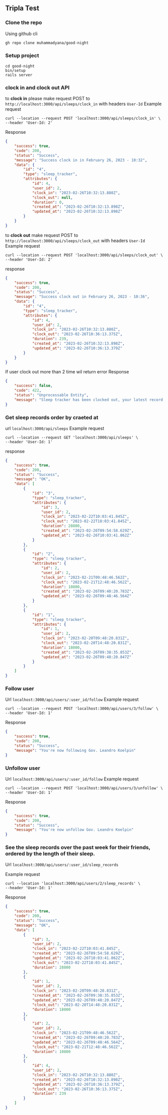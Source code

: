## Tripla Test
### Clone the repo
Using github cli
```bash
gh repo clone muhammadyana/good-night
```

### Setup project

    cd good-night
    bin/setup
    rails server
 ### clock in and clock out API
to **clock in** please make request POST to `http://localhost:3000/api/sleeps/clock_in` with headers `User-Id`
Example request

    curl --location --request POST 'localhost:3000/api/sleeps/clock_in' \
    --header 'User-Id: 2'

Response
```json
{
    "success": true,
    "code": 200,
    "status": "Success",
    "message": "Success clock in in February 26, 2023 - 10:32",
    "data": {
        "id": "4",
        "type": "sleep_tracker",
        "attributes": {
            "id": 4,
            "user_id": 2,
            "clock_in": "2023-02-26T10:32:13.880Z",
            "clock_out": null,
            "duration": 0,
            "created_at": "2023-02-26T10:32:13.898Z",
            "updated_at": "2023-02-26T10:32:13.898Z"
        }
    }
}
```

 
to **clock out**  make request POST to `http://localhost:3000/api/sleeps/clock_out` with headers `User-Id`
Example request

    curl --location --request POST 'localhost:3000/api/sleeps/clock_out' \
    --header 'User-Id: 2'
response
```json
{
    "success": true,
    "code": 200,
    "status": "Success",
    "message": "Success clock out in February 26, 2023 - 10:36",
    "data": {
        "id": "4",
        "type": "sleep_tracker",
        "attributes": {
            "id": 4,
            "user_id": 2,
            "clock_in": "2023-02-26T10:32:13.880Z",
            "clock_out": "2023-02-26T10:36:13.375Z",
            "duration": 239,
            "created_at": "2023-02-26T10:32:13.898Z",
            "updated_at": "2023-02-26T10:36:13.379Z"
        }
    }
}
```
If user clock out more than 2 time wil return error
Response
```json
{
    "success": false,
    "code": 422,
    "status": "Unprocessable Entity",
    "message": "Sleep tracker has been clocked out, your latest record clocked out in February 26, 2023 - 10:36"
}
```
### Get sleep records order by craeted at
url `localhost:3000/api/sleeps`
Example request

    curl --location --request GET 'localhost:3000/api/sleeps' \
    --header 'User-Id: 1'

response
```json
{
    "success": true,
    "code": 200,
    "status": "Success",
    "message": "OK",
    "data": [
        {
            "id": "3",
            "type": "sleep_tracker",
            "attributes": {
                "id": 3,
                "user_id": 2,
                "clock_in": "2023-02-22T10:03:41.845Z",
                "clock_out": "2023-02-22T18:03:41.845Z",
                "duration": 28800,
                "created_at": "2023-02-26T09:54:58.629Z",
                "updated_at": "2023-02-26T10:03:41.862Z"
            }
        },
        {
            "id": "2",
            "type": "sleep_tracker",
            "attributes": {
                "id": 2,
                "user_id": 2,
                "clock_in": "2023-02-21T09:48:46.562Z",
                "clock_out": "2023-02-21T12:48:46.562Z",
                "duration": 10800,
                "created_at": "2023-02-26T09:40:20.783Z",
                "updated_at": "2023-02-26T09:48:46.564Z"
            }
        },
        {
            "id": "1",
            "type": "sleep_tracker",
            "attributes": {
                "id": 1,
                "user_id": 2,
                "clock_in": "2023-02-20T09:48:20.831Z",
                "clock_out": "2023-02-20T14:48:20.831Z",
                "duration": 18000,
                "created_at": "2023-02-26T09:38:35.853Z",
                "updated_at": "2023-02-26T09:48:20.847Z"
            }
        }
    ]
}
```

### Follow user
Url `localhost:3000/api/users/:user_id/follow`
Example request

    curl --location --request POST 'localhost:3000/api/users/3/follow' \
    --header 'User-Id: 1'

Response

```json
{
    "success": true,
    "code": 200,
    "status": "Success",
    "message": "You're now following Gov. Leandro Koelpin"
}
```

### Unfollow user
Url `localhost:3000/api/users/:user_id/follow`
Example request

    curl --location --request POST 'localhost:3000/api/users/3/unfollow' \
    --header 'User-Id: 1'

Response

```json
{
    "success": true,
    "code": 200,
    "status": "Success",
    "message": "You're now unfollow Gov. Leandro Koelpin"
}
```

### See the sleep records over the past week for their friends, ordered by the length of their sleep.
Url `localhost:3000/api/users/:user_id/sleep_records`

Example request

    curl --location 'localhost:3000/api/users/2/sleep_records' \
    --header 'User-Id: 1'

Response
```json
{
    "success": true,
    "code": 200,
    "status": "Success",
    "message": "OK",
    "data": [
        {
            "id": 3,
            "user_id": 2,
            "clock_in": "2023-02-22T10:03:41.845Z",
            "created_at": "2023-02-26T09:54:58.629Z",
            "updated_at": "2023-02-26T10:03:41.862Z",
            "clock_out": "2023-02-22T18:03:41.845Z",
            "duration": 28800
        },
        {
            "id": 1,
            "user_id": 2,
            "clock_in": "2023-02-20T09:48:20.831Z",
            "created_at": "2023-02-26T09:38:35.853Z",
            "updated_at": "2023-02-26T09:48:20.847Z",
            "clock_out": "2023-02-20T14:48:20.831Z",
            "duration": 18000
        },
        {
            "id": 2,
            "user_id": 2,
            "clock_in": "2023-02-21T09:48:46.562Z",
            "created_at": "2023-02-26T09:40:20.783Z",
            "updated_at": "2023-02-26T09:48:46.564Z",
            "clock_out": "2023-02-21T12:48:46.562Z",
            "duration": 10800
        },
        {
            "id": 4,
            "user_id": 2,
            "clock_in": "2023-02-26T10:32:13.880Z",
            "created_at": "2023-02-26T10:32:13.898Z",
            "updated_at": "2023-02-26T10:36:13.379Z",
            "clock_out": "2023-02-26T10:36:13.375Z",
            "duration": 239
        }
    ]
}
```

